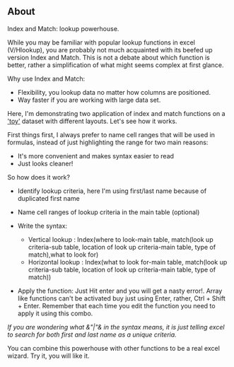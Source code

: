 ## About

Index and Match: lookup powerhouse.

While you may be familiar with popular lookup functions in excel (V/Hlookup), you are probably not much acquainted with its beefed up version Index and Match. This is not a debate about which function is better, rather a simplification of what might seems complex at first glance.

Why use Index and Match:

- Flexibility, you lookup data no matter how columns are positioned.
- Way faster if you are working with large data set.

Here, I'm demonstrating two application of index and match functions on a ['toy'](https://www.mockaroo.com) dataset with different layouts. Let's see how it works.

First things first, I always prefer to name cell ranges that will be used in formulas, instead of just highlighting the range for two main reasons:

- It's more convenient and makes syntax easier to read
- Just looks cleaner!

So how does it work?

- Identify lookup criteria, here I'm using first/last name because of duplicated first name

- Name cell ranges of lookup criteria in the main table (optional)

- Write the syntax: 
  - Vertical lookup : Index(where to look-main table, match(look up criteria-sub table, location of look up criteria-main table, type of match),what to look for)
  - Horizontal lookup : Index(what to look for-main table, match(look up criteria-sub table, location of look up criteria-main table, type of match))
 
- Apply the function: Just Hit enter and you will get a nasty error!. Array like functions can't be activated buy just using Enter, rather, Ctrl + Shift + Enter. Remember that each time you edit the function you need to apply it using this combo.

*If you are wondering what &"|"& in the syntax means, it is just telling excel to search for both first and last name as a unique criteria.*

You can combine this powerhouse with other functions to be a real excel wizard. Try it, you will like it.
